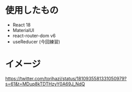 # 使用したもの
- React 18
- MaterialUI
- react-router-dom v6
- useReducer (今回練習)

# イメージ
https://twitter.com/torihazi/status/1810935581331050979?s=61&t=MDup8kTDTHzyY0A69J_NdQ
